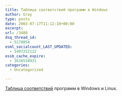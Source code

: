 ```yaml
---
title: Таблица соответствий программ в Windows
author: Gray
type: posts
date: 2003-07-17T11:12:10+00:00
excerpt:
url: /3480
dsq_thread_id:
  - 5178854
esml_socialcount_LAST_UPDATED:
  - 1497252122
essb_cache_expire:
  - 1616534931
categories:
  - Uncategorized

---
```








<a href="http://linuxshop.ru/linuxbegin/win-lin-soft/" target="_blank">Таблица соответствий</a> программ в Windows и Linux.